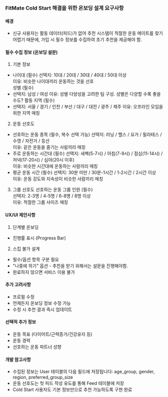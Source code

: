 ### FitMate Cold Start 해결을 위한 온보딩 설계 요구사항
#### 배경
- 신규 사용자는 활동 데이터(피드)가 없어 추천 시스템이 적절한 운동 메이트를 찾기 어렵기 때문에, 가입 시 필수 정보를 수집하여 초기 추천을 제공해야 함.
#### 필수 수집 정보 (온보딩 설문)
1. 기본 정보
- 나이대 (필수)
선택지: 10대 / 20대 / 30대 / 40대 / 50대 이상  
이유: 비슷한 나이대끼리 운동하는 것을 선호  
성별 (필수)  
- 선택지: 남성 / 여성
이유: 성별 다양성을 고려한 팀 구성. 성별은 다양할 수록 좋을수도?
활동 지역 (필수)
- 선택지: 서울 / 경기 / 인천 / 부산 / 대구 / 대전 / 광주 / 제주
이유: 오프라인 모임을 위한 지역 매칭  
2. 운동 선호도
- 선호하는 운동 종목 (필수, 복수 선택 가능)
선택지: 러닝 / 헬스 / 요가 / 필라테스 / 수영 / 자전거 / 등산  
이유: 같은 운동을 즐기는 사람끼리 매칭  
- 주로 운동하는 시간대 (필수)
선택지: 새벽(5-7시) / 아침(7-9시) / 점심(11-14시) / 저녁(17-20시) / 심야(20시 이후)  
이유: 비슷한 시간대에 운동하는 사람끼리 매칭  
- 평균 운동 시간 (필수)
선택지: 30분 미만 / 30분-1시간 / 1-2시간 / 2시간 이상  
이유: 운동 강도와 지속성이 비슷한 사람끼리 매칭  
3. 그룹 선호도
선호하는 운동 그룹 인원 (필수)  
선택지: 2-3명 / 4-5명 / 6-8명 / 8명 이상  
이유: 적절한 그룹 사이즈 매칭  
#### UX/UI 제안사항
1. 단계별 온보딩
- 진행률 표시 (Progress Bar)
2. 스킵 불가 설계
- 필수/옵션 항목 구분 필요
- "나중에 하기" 옵션 - 추천을 받기 위해서는 설문을 진행해야함.
- 완료하지 않으면 서비스 이용 불가

#### 추가 고려사항
- 프로필 수정
- 언제든지 온보딩 정보 수정 가능
- 수정 시 추천 결과 즉시 업데이트

#### 선택적 추가 정보
- 운동 목표 (다이어트/근력증가/건강유지 등)
- 운동 경력
- 선호하는 운동 파트너 성향

#### 개발 참고사항
- 수집된 정보는 User 테이블의 다음 필드에 저장됩니다: age_group, gender, region, preferred_group_size
- 운동 선호도는 첫 피드 작성 유도를 통해 Feed 테이블에 저장
- Cold Start 사용자도 기본 정보만으로 추천 가능하도록 구현 완료